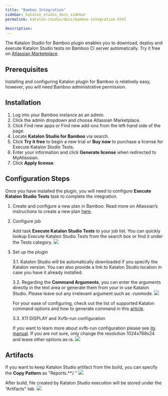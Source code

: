 ```yaml
---
title: "Bamboo Integration"
sidebar: katalon_studio_docs_sidebar
permalink: katalon-studio/docs/bamboo-integration.html
    
description:
---
```

The Katalon Studio for Bamboo plugin enables you to download, deploy and execute Katalon Studio tests on Bamboo CI server automatically. Try it free on [Atlassian Marketplace](https://marketplace.atlassian.com/apps/1220235/katalon-studio-for-bamboo). 

Prerequisites
-------------

Installing and configuring Katalon plugin for Bamboo is relatively easy, however, you will need Bamboo administrative permission. 

Installation
------------
1. Log into your Bamboo instance as an admin.
2. Click the admin dropdown and choose Atlassian Marketplace.
3. Click Find new apps or Find new add-ons from the left-hand side of the page.
4. Locate **Katalon Studio for Bamboo** via search.
5. Click **Try it free** to begin a new trial or **Buy now** to purchase a license for Execute Katalon Studio Tests.
6. Enter your information and click **Generate license** when redirected to MyAtlassian.
7. Click **Apply license**.

Configuration Steps
-------------------
Once you have installed the plugin, you will need to configure **Execute Katalon Studio Tests** task to complete the integration. 

1. Create and configure a new plan in Bamboo. Read more on Atlassian’s instructions to create a new plan [here](https://confluence.atlassian.com/bamboo/creating-a-plan-289276868.html).

2. Configure job

   Add task **Execute Katalon Studio Tests** to your job list. You can quickly lookup Execute Katalon Studio Tests from the search box or find it under the Tests category. 
    ![](../../images/katalon-studio/docs/bamboo-integration/bamboo-tasktypes.png)

3. Set up the plugin
    
    3.1. Katalon Studio will be automatically downloaded if you specify the Katalon version. You can also provide a link to Katalon Studio location in case you have it already installed. 

    3.2. Regarding the **Command Arguments**, you can enter the arguments directly in the text area or generate them from your in use Katalon Studio. Please leave out any irrelevant argument such as -runmode. 
    ![](../../images/katalon-studio/docs/bamboo-integration/bamboo-commandarguments.png)

    For your ease of configuring, check out the list of supported Katalon command options and how to generate command in this [article](https://docs.katalon.com/katalon-studio/docs/console-mode-execution.html).

    3.3. X11 DISPLAY and Xvfb-run configuration
    
    If you want to learn more about xvfb-run configuration please see [its manual](http://manpages.ubuntu.com/manpages/xenial/man1/xvfb-run.1.html). If you are not sure, only change the resolution 1024x768x24 and leave other options as-is.
    ![](../../images/katalon-studio/docs/bamboo-integration/bamboo-x11.png)

Artifacts
---------

If you want to keep Katalon Studio artifact from the build, you can specify the **Copy Pattern** as "Reports.**/*.*"
![](../../images/katalon-studio/docs/bamboo-integration/bamboo-artifactdefinition.png)

After build, file created by Katalon Studio execution will be stored under the “Artifacts" tab.
![](../../images/katalon-studio/docs/bamboo-integration/bamboo-viewartifact.png)

